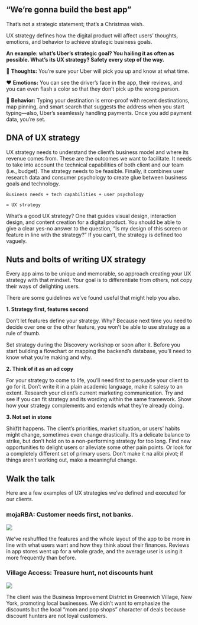 ## “We’re gonna build the best app”

That’s not a strategic statement; that’s a Christmas wish.

UX strategy defines how the digital product will affect users’ thoughts, emotions, and behavior to achieve strategic business goals. 

**An example: what’s Uber’s strategic goal? You hailing it as often as possible. What’s its UX strategy? Safety every step of the way.**

💭 **Thoughts:** You’re sure your Uber will pick you up and know at what time.

❤️ **Emotions:** You can see the driver’s face in the app, their reviews, and you can even flash a color so that they don’t pick up the wrong person.

👋 **Behavior:** Typing your destination is error-proof with recent destinations, map pinning, and smart search that suggests the address when you start typing—also, Uber’s seamlessly handling payments. Once you add payment data, you’re set.

## DNA of UX strategy

UX strategy needs to understand the client’s business model and where its revenue comes from. These are the outcomes we want to facilitate. It needs to take into account the technical capabilities of both client and our team (i.e., budget). The strategy needs to be feasible. Finally, it combines user research data and consumer psychology to create glue between business goals and technology.

`Business needs + tech capabilities + user psychology` 

`= UX strategy`

What’s a good UX strategy? One that guides visual design, interaction design, and content creation for a digital product. 
You should be able to give a clear yes-no answer to the question, “Is my design of this screen or feature in line with the strategy?” If you can’t, the strategy is defined too vaguely.

## Nuts and bolts of writing UX strategy

Every app aims to be unique and memorable, so approach creating your UX strategy with that mindset. Your goal is to differentiate from others, not copy their ways of delighting users. 

There are some guidelines we’ve found useful that might help you also.

**1. Strategy first, features second**

Don’t let features define your strategy. Why? Because next time you need to decide over one or the other feature, you won’t be able to use strategy as a rule of thumb. 

Set strategy during the Discovery workshop or soon after it. Before you start building a flowchart or mapping the backend’s database, you’ll need to know what you’re making and why.

**2. Think of it as an ad copy**

For your strategy to come to life, you’ll need first to persuade your client to go for it. Don’t write it in a plain academic language, make it salesy to an extent. 
Research your client’s current marketing communication. Try and see if you can fit strategy and its wording within the same framework. Show how your strategy complements and extends what they’re already doing.

**3. Not set in stone**

Shi(f)t happens. The client’s priorities, market situation, or users’ habits might change, sometimes even change drastically. It’s a delicate balance to strike, but don’t hold on to a non-performing strategy for too long.
Find new opportunities to delight users or alleviate some other pain points. Or look for a completely different set of primary users. Don’t make it na alibi pivot; if things aren’t working out, make a meaningful change. 

## Walk the talk

Here are a few examples of UX strategies we’ve defined and executed for our clients.

### mojaRBA: Customer needs first, not banks. 

![](/img/ux-strategy-rba.jpg)

We’ve reshuffled the features and the whole layout of the app to be more in line with what users want and how they think about their finances. Reviews in app stores went up for a whole grade, and the average user is using it more frequently than before.

### Village Access: Treasure hunt, not discounts hunt

![](/img/ux-strategy-village.jpg)

The client was the Business Improvement District in Greenwich Village, New York, promoting local businesses. We didn’t want to emphasize the discounts but the local “mom and pop shops” character of deals because discount hunters are not loyal customers.
